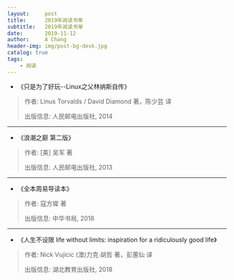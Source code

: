 ```yaml
---
layout:     post
title:      2019年阅读书单
subtitle:   2019年阅读书单
date:       2019-11-12
author:     A Chang
header-img: img/post-bg-desk.jpg
catalog: true
tags:
    - 阅读
---
```



- 《只是为了好玩--Linux之父林纳斯自传》
  
> 作者: Linus Torvalds / David Diamond 著，陈少芸 译
> 
> 出版信息: 人民邮电出版社, 2014

---

- 《浪潮之巅 第二版》
  
> 作者:  [美] 吴军 著
>
> 出版信息: 人民邮电出版社, 2013

---

- 《全本周易导读本》
> 作者: 寇方墀 著 
>
> 出版信息: 中华书局, 2018

---

- 《人生不设限 life without limits: inspiration for a ridiculously good life》
  
> 作者: Nick Vujicic (澳)力克·胡哲 著，彭蕙仙 译
>
> 出版信息: 湖北教育出版社, 2018
